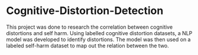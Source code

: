 # Cognitive-Distortion-Detection
This project was done to research the correlation between cognitive distortions and self harm. Using labelled cognitive distortion datasets, a NLP model was developed to identify distortions. The model was then used on a labeled self-harm dataset to map out the relation between the two. 
